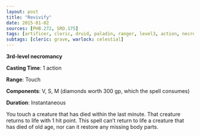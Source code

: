 ```yaml
---
layout: post
title: "Revivify"
date: 2015-01-02
sources: [PHB.272, SRD.175]
tags: [artificer, cleric, druid, paladin, ranger, level3, action, necromancy]
subtags: [cleric: grave, warlock: celestial]
---
```


**3rd-level necromancy**

**Casting Time**: 1 action

**Range**: Touch

**Components**: V, S, M (diamonds worth 300 gp, which the spell consumes)

**Duration**: Instantaneous

You touch a creature that has died within the last minute. That creature returns to life with 1 hit point. This spell can’t return to life a creature that has died of old age, nor can it restore any missing body parts.
